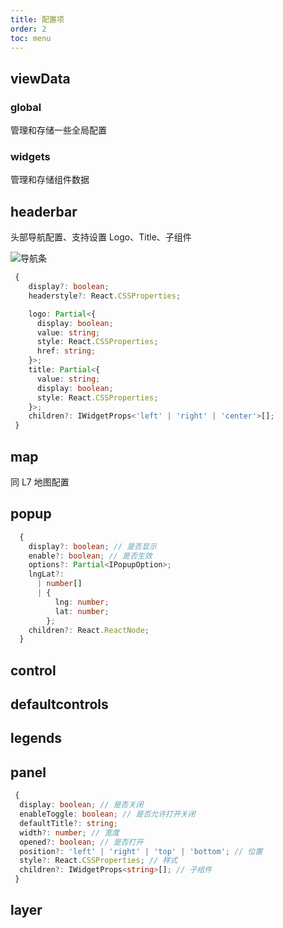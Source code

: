 ```yaml
---
title: 配置项
order: 2
toc: menu
---
```


## viewData

### global

管理和存储一些全局配置

### widgets

管理和存储组件数据

## headerbar

头部导航配置、支持设置 Logo、Title、子组件

![导航条](https://gw.alipayobjects.com/mdn/rms_23a451/afts/img/A*xs_VQpVoDWgAAAAAAAAAAAAAARQnAQ)

```ts
 {
    display?: boolean;
    headerstyle?: React.CSSProperties;

    logo: Partial<{
      display: boolean;
      value: string;
      style: React.CSSProperties;
      href: string;
    }>;
    title: Partial<{
      value: string;
      display: boolean;
      style: React.CSSProperties;
    }>;
    children?: IWidgetProps<'left' | 'right' | 'center'>[];
 }
```

## map

同 L7 地图配置

## popup

```ts
  {
    display?: boolean; // 是否显示
    enable?: boolean; // 是否生效
    options?: Partial<IPopupOption>;
    lngLat?:
      | number[]
      | {
          lng: number;
          lat: number;
        };
    children?: React.ReactNode;
  }
```

## control

## defaultcontrols

## legends

## panel

```ts
 {
  display: boolean; // 是否关闭
  enableToggle: boolean; // 是否允许打开关闭
  defaultTitle?: string;
  width?: number; // 宽度
  opened?: boolean; // 是否打开
  position?: 'left' | 'right' | 'top' | 'bottom'; // 位置
  style?: React.CSSProperties; // 样式
  children?: IWidgetProps<string>[]; // 子组件
 }
```

## layer
